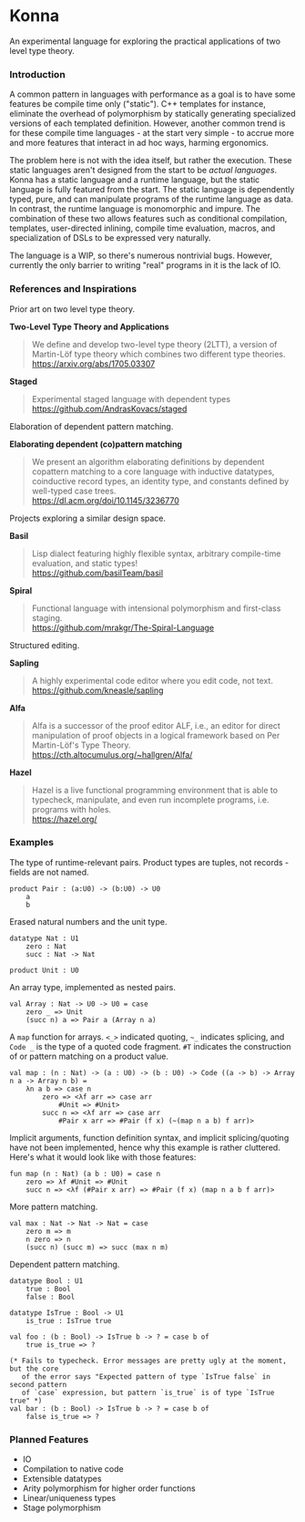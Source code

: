 # Konna

An experimental language for exploring the practical applications of two level type theory.

### Introduction

A common pattern in languages with performance as a goal is to have some features be compile time only ("static"). C++ templates for instance, eliminate the overhead of polymorphism by statically generating specialized versions of each templated definition. However, another common trend is for these compile time languages - at the start very simple - to accrue more and more features that interact in ad hoc ways, harming ergonomics.

The problem here is not with the idea itself, but rather the execution. These static languages aren't designed from the start to be *actual languages*. Konna has a static language and a runtime language, but the static language is fully featured from the start. The static language is dependently typed, pure, and can manipulate programs of the runtime language as data. In contrast, the runtime language is monomorphic and impure. The combination of these two allows features such as conditional compilation, templates, user-directed inlining, compile time evaluation, macros, and specialization of DSLs to be expressed very naturally.

The language is a WIP, so there's numerous nontrivial bugs. However, currently the only barrier to writing "real" programs in it is the lack of IO.

### References and Inspirations

Prior art on two level type theory.

**Two-Level Type Theory and Applications**
> We define and develop two-level type theory (2LTT), a version of Martin-Löf type theory which combines two different type theories.\
https://arxiv.org/abs/1705.03307

**Staged**
> Experimental staged language with dependent types\
https://github.com/AndrasKovacs/staged

Elaboration of dependent pattern matching.

**Elaborating dependent (co)pattern matching**
> We present an algorithm elaborating definitions by dependent copattern matching to a core language with inductive datatypes, coinductive record types, an identity type, and constants defined by well-typed case trees.\
https://dl.acm.org/doi/10.1145/3236770

Projects exploring a similar design space.

**Basil**
> Lisp dialect featuring highly flexible syntax, arbitrary compile-time evaluation, and static types!\
https://github.com/basilTeam/basil

**Spiral**
> Functional language with intensional polymorphism and first-class staging.\
https://github.com/mrakgr/The-Spiral-Language

Structured editing.

**Sapling**
> A highly experimental code editor where you edit code, not text.\
https://github.com/kneasle/sapling

**Alfa**
> Alfa is a successor of the proof editor ALF, i.e., an editor for direct manipulation of proof objects in a logical framework based on Per Martin-Löf's Type Theory.\
https://cth.altocumulus.org/~hallgren/Alfa/

**Hazel**
> Hazel is a live functional programming environment that is able to typecheck, manipulate, and even run incomplete programs, i.e. programs with holes.\
https://hazel.org/

### Examples

The type of runtime-relevant pairs. Product types are tuples, not records - fields are not named.
```
product Pair : (a:U0) -> (b:U0) -> U0
    a
    b
```
Erased natural numbers and the unit type.
```
datatype Nat : U1
    zero : Nat
    succ : Nat -> Nat

product Unit : U0
```
An array type, implemented as nested pairs.
```
val Array : Nat -> U0 -> U0 = case
    zero _ => Unit
    (succ n) a => Pair a (Array n a)
```
A `map` function for arrays. `<_>` indicated quoting, `~_` indicates splicing, and `Code _` is the type of a quoted code fragment. `#T` indicates the construction of or pattern matching on a product value.
```
val map : (n : Nat) -> (a : U0) -> (b : U0) -> Code ((a -> b) -> Array n a -> Array n b) =
    λn a b => case n
        zero => <λf arr => case arr
            #Unit => #Unit>
        succ n => <λf arr => case arr
            #Pair x arr => #Pair (f x) (~(map n a b) f arr)>
```
Implicit arguments, function definition syntax, and implicit splicing/quoting have not been implemented, hence why this example is rather cluttered. Here's what it would look like with those features:
```
fun map (n : Nat) (a b : U0) = case n
    zero => λf #Unit => #Unit
    succ n => <λf (#Pair x arr) => #Pair (f x) (map n a b f arr)>
```
More pattern matching.
```
val max : Nat -> Nat -> Nat = case
    zero m => m
    n zero => n
    (succ n) (succ m) => succ (max n m)
```
Dependent pattern matching.
```
datatype Bool : U1
    true : Bool
    false : Bool

datatype IsTrue : Bool -> U1
    is_true : IsTrue true

val foo : (b : Bool) -> IsTrue b -> ? = case b of
    true is_true => ?

(* Fails to typecheck. Error messages are pretty ugly at the moment, but the core
   of the error says "Expected pattern of type `IsTrue false` in second pattern
   of `case` expression, but pattern `is_true` is of type `IsTrue true" *)
val bar : (b : Bool) -> IsTrue b -> ? = case b of
    false is_true => ?
```

### Planned Features

* IO
* Compilation to native code
* Extensible datatypes
* Arity polymorphism for higher order functions
* Linear/uniqueness types
* Stage polymorphism